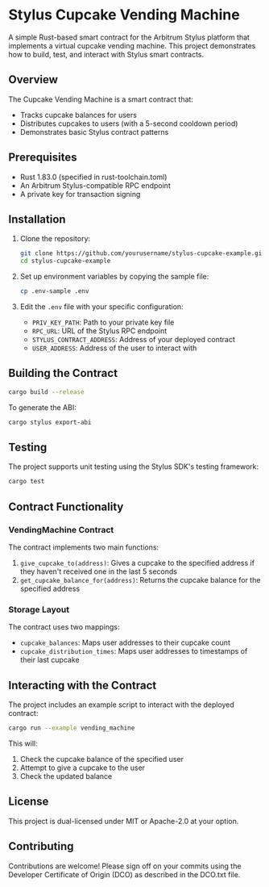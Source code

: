 # Stylus Cupcake Vending Machine

A simple Rust-based smart contract for the Arbitrum Stylus platform that implements a virtual cupcake vending machine. This project demonstrates how to build, test, and interact with Stylus smart contracts.

## Overview

The Cupcake Vending Machine is a smart contract that:
- Tracks cupcake balances for users
- Distributes cupcakes to users (with a 5-second cooldown period)
- Demonstrates basic Stylus contract patterns

## Prerequisites

- Rust 1.83.0 (specified in rust-toolchain.toml)
- An Arbitrum Stylus-compatible RPC endpoint
- A private key for transaction signing

## Installation

1. Clone the repository:
   ```bash
   git clone https://github.com/yourusername/stylus-cupcake-example.git
   cd stylus-cupcake-example
   ```

2. Set up environment variables by copying the sample file:
   ```bash
   cp .env-sample .env
   ```

3. Edit the `.env` file with your specific configuration:
   - `PRIV_KEY_PATH`: Path to your private key file
   - `RPC_URL`: URL of the Stylus RPC endpoint
   - `STYLUS_CONTRACT_ADDRESS`: Address of your deployed contract
   - `USER_ADDRESS`: Address of the user to interact with

## Building the Contract

```bash
cargo build --release
```

To generate the ABI:

```bash
cargo stylus export-abi
```

## Testing

The project supports unit testing using the Stylus SDK's testing framework:

```bash
cargo test
```

## Contract Functionality

### VendingMachine Contract

The contract implements two main functions:

1. `give_cupcake_to(address)`: Gives a cupcake to the specified address if they haven't received one in the last 5 seconds
2. `get_cupcake_balance_for(address)`: Returns the cupcake balance for the specified address

### Storage Layout

The contract uses two mappings:
- `cupcake_balances`: Maps user addresses to their cupcake count
- `cupcake_distribution_times`: Maps user addresses to timestamps of their last cupcake

## Interacting with the Contract

The project includes an example script to interact with the deployed contract:

```bash
cargo run --example vending_machine
```

This will:
1. Check the cupcake balance of the specified user
2. Attempt to give a cupcake to the user
3. Check the updated balance

## License

This project is dual-licensed under MIT or Apache-2.0 at your option.

## Contributing

Contributions are welcome! Please sign off on your commits using the Developer Certificate of Origin (DCO) as described in the DCO.txt file.
